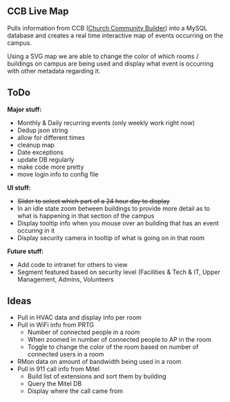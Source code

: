 ## CCB Live Map ##
Pulls information from CCB ([Church Community Builder](http://www.churchcommunitybuilder.com)) into a MySQL database and creates a real time interactive map of events occurring on the campus.

Using a SVG map we are able to change the color of which rooms / buildings on campus are being used and display what event is occurring with other metadata regarding it.

## ToDo ##
**Major stuff:**
- Monthly & Daily recurring events (only weekly work right now)
- Dedup json string
- allow for different times
- cleanup map
- Date exceptions
- update DB regularly
- make code more pretty
- move login info to config file

**UI stuff:**
- ~~Slider to select which part of a 24 hour day to display~~
- In an idle state zoom between buildings to provide more detail as to what is happening in that section of the campus
- Display tooltip info when you mouse over an building that has an event occuring in it
- Display security camera in tooltip of what is going on in that room

**Future stuff:**
- Add code to intranet for others to view
- Segment featured based on security level (Facilities & Tech & IT, Upper Management, Admins, Volunteers 

## Ideas ##
- Pull in HVAC data and display info per room
- Pull in WiFi info from PRTG
  - Number of connected people in a room
  - When zoomed in number of connected people to AP in the room
  - Toggle to change the color of the room based on number of connected users in a room
- RMon data on amount of bandwidth being used in a room
- Pull in 911 call info from Mitel
  - Build list of extensions and sort them by building
  - Query the Mitel DB
  - Display where the call came from
